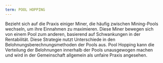 ```yaml
---
term: POOL HOPPING
---
```


Bezieht sich auf die Praxis einiger Miner, die häufig zwischen Mining-Pools wechseln, um ihre Einnahmen zu maximieren. Diese Miner bewegen sich von einem Pool zum anderen, basierend auf Schwankungen in der Rentabilität. Diese Strategie nutzt Unterschiede in den Belohnungsberechnungsmethoden der Pools aus. Pool Hopping kann die Verteilung der Belohnungen innerhalb der Pools unausgewogen machen und wird in der Gemeinschaft allgemein als unfaire Praxis angesehen.